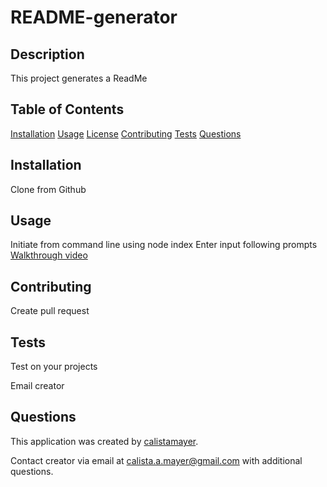 # README-generator

  ## Description

  This project generates a ReadMe

  ## Table of Contents

  [Installation](#installation)
  [Usage](#usage)
  [License](#license)
  [Contributing](#contributing)
  [Tests](#tests)
  [Questions](#questions)

  ## Installation

  Clone from Github

  ## Usage

  Initiate from command line using node index
  Enter input following prompts
  [Walkthrough video](https://drive.google.com/file/d/1cWDY-dZ81Yd_H4y7JQbdxVyJ6WKZ_zin/view)

  ## Contributing

  Create pull request

  ## Tests

  Test on your projects

  Email creator

  ## Questions

  This application was created by [calistamayer](https://github.com/calistamayer).

  Contact creator via email at calista.a.mayer@gmail.com with additional questions. 

